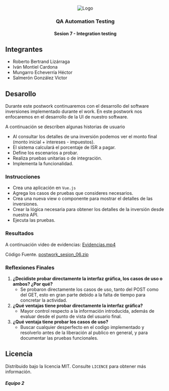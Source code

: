 <!-- PROJECT LOGO -->
<br />
<p align="center">
  <a>
    <img src="https://upload.wikimedia.org/wikipedia/commons/4/43/Cognizant_logo_2022.svg" alt="Logo">
  </a>

<h3 align="center">QA Automation Testing</h3>
<h4 align="center">Sesion 7 - Integration testing</h4>

## Integrantes

* Roberto Bertrand Lizárraga
* Iván Montiel Cardona
* Mungarro Echeverría Héctor
* Salmerón González Victor

## Desarollo

Durante este postwork continuaremos con el desarrollo del software inversiones implementado durante el work. En este postwork nos enfocaremos en el desarrollo de la UI de nuestro software.

A continuación se describen algunas historias de usuario

* Al consultar los detalles de una inversión podemos ver el monto final (monto inicial + intereses - impuestos).
* El sistema calculará el porcentaje de ISR a pagar.
* Define los escenarios a probar.
* Realiza pruebas unitarias o de integración.
* Implementa la funcionalidad.

### Instrucciones

* Crea una aplicación en `Vue.js`
* Agrega los casos de pruebas que consideres necesarios.
* Crea una nueva view o componente para mostrar el detalles de las inversiones.
* Crear la lógica necesaria para obtener los detalles de la inversión desde nuestra API.
* Ejecuta las pruebas.

### Resultados

A continuación video de evidencias: [Evidencias.mp4](https://github.com/victorjair/bedupostwork/raw/master/Sesion%205/Evidencias_Postwork_Sesion_07.mp4)


Código Fuente. [postwork_sesion_06.zip](https://github.com/victorjair/bedupostwork/raw/master/Sesion%206/postwork_sesion_06.zip)

### Reflexiones Finales

1. **¿Decidiste probar directamente la interfaz gráfica, los casos de uso o ambos? ¿Por qué?**
   * Se probaron directamente los casos de uso, tanto del POST como del GET, esto en gran parte debido a la falta de tiempo para concretar la actividad.
3. **¿Qué ventajas tiene probar directamente la interfaz gráfica?**
   * Mayor control respecto a la información introducida, además de evaluar desde el punto de vista del usuario final.
5. **¿Qué ventaja tiene probar los casos de uso?**
   * Buscar cualquier desperfecto en el codigo implementado y resolverlo antes de la liberación al publico en general, y para documentar las pruebas funcionales.

## Licencia
Distribuido bajo la licencia MIT. Consulte `LICENCE` para obtener más información.

##### Equipo 2
